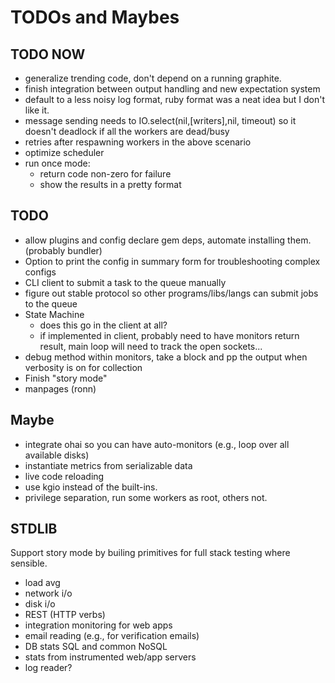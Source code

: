 # TODOs and Maybes #

## TODO NOW ##
* generalize trending code, don't depend on a running graphite.
* finish integration between output handling and new expectation system
* default to a less noisy log format, ruby format was a neat idea but I
  don't like it.
* message sending needs to IO.select(nil,[writers],nil, timeout) so it doesn't
  deadlock if all the workers are dead/busy
* retries after respawning workers in the above scenario
* optimize scheduler
* run once mode:
  * return code non-zero for failure
  * show the results in a pretty format

## TODO ##
* allow plugins and config declare gem deps, automate installing them.
  (probably bundler)
* Option to print the config in summary form for troubleshooting complex
  configs
* CLI client to submit a task to the queue manually
* figure out stable protocol so other programs/libs/langs can submit jobs to the queue
* State Machine
  * does this go in the client at all?
  * if implemented in client, probably need to have monitors return
    result, main loop will need to track the open sockets...
* debug method within monitors, take a block and pp the output when verbosity is on for collection
* Finish "story mode"
* manpages (ronn)

## Maybe ##
* integrate ohai so you can have auto-monitors (e.g., loop over all available disks)
* instantiate metrics from serializable data
* live code reloading
* use kgio instead of the built-ins.
* privilege separation, run some workers as root, others not.

## STDLIB ##
Support story mode by builing primitives for full stack testing where sensible.

* load avg
* network i/o
* disk i/o
* REST (HTTP verbs)
* integration monitoring for web apps
* email reading (e.g., for verification emails)
* DB stats SQL and common NoSQL
* stats from instrumented web/app servers
* log reader?
